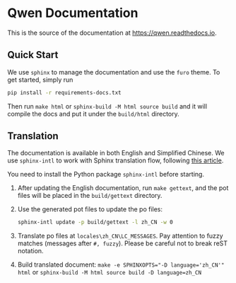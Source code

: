 # Qwen Documentation

This is the source of the documentation at <https://qwen.readthedocs.io>.

## Quick Start

We use `sphinx` to manage the documentation and use the `furo` theme.
To get started, simply run
```bash
pip install -r requirements-docs.txt
```

Then run `make html` or `sphinx-build -M html source build` and it will compile the docs and put it under the `build/html` directory.


## Translation

The documentation is available in both English and Simplified Chinese. We use
`sphinx-intl` to work with Sphinx translation flow, following [this article](https://www.sphinx-doc.org/en/master/usage/advanced/intl.html).

You need to install the Python package `sphinx-intl` before starting.

1. After updating the English documentation, run `make gettext`, and the pot files will be placed in the `build/gettext` directory.

2. Use the generated pot files to update the po files:
    ```bash
    sphinx-intl update -p build/gettext -l zh_CN -w 0
    ```

3. Translate po files at `locales\zh_CN\LC_MESSAGES`. Pay attention to fuzzy matches (messages after `#, fuzzy`). Please be careful not to break reST notation.

4. Build translated document: `make -e SPHINXOPTS="-D language='zh_CN'" html` or `sphinx-build -M html source build -D language=zh_CN`